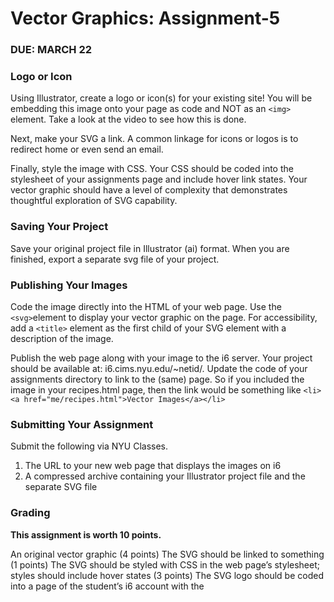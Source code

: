 # Vector Graphics: Assignment-5
### DUE: MARCH 22

### Logo or Icon

Using Illustrator, create a logo or icon(s) for your existing site! You will be embedding this image onto your page as code and NOT as an `<img>` element. Take a look at the video to see how this is done.

Next, make your SVG a link. A common linkage for icons or logos is to redirect home or even send an email.

Finally, style the image with CSS. Your CSS should be coded into the stylesheet of your assignments page and include hover link states. Your vector graphic should have a level of complexity that demonstrates thoughtful exploration of SVG capability.

### Saving Your Project

Save your original project file in Illustrator (ai) format. When you are finished, export a separate svg file of your project.

### Publishing Your Images

Code the image directly into the HTML of your web page. Use the `<svg>`element to display your vector graphic on the page. For accessibility, add a `<title>` element as the first child of your SVG element with a description of the image.

Publish the web page along with your image to the i6 server. Your project should be available at: i6.cims.nyu.edu/~netid/. Update the code of your assignments directory to link to the (same) page. So if you included the image in your recipes.html page, then the link would be something like `<li><a href="me/recipes.html">Vector Images</a></li>`

### Submitting Your Assignment

Submit the following via NYU Classes.

1. The URL to your new web page that displays the images on i6
2. A compressed archive containing your Illustrator project file and the separate SVG file

### Grading

**This assignment is worth 10 points.**

An original vector graphic (4 points)
The SVG should be linked to something (1 points)
The SVG should be styled with CSS in the web page’s stylesheet; styles should include hover states (3 points)
The SVG logo should be coded into a page of the student’s i6 account with the <svg> element and, for accessibility, the <title> element (2 point)
